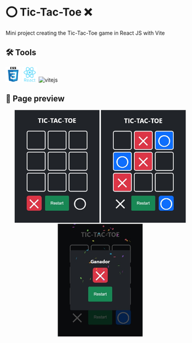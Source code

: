 <h1>⭕ Tic-Tac-Toe ❌</h1> 

<p>Mini project creating the Tic-Tac-Toe game in React JS with Vite</p>

<h2>🛠️ Tools</h2>

<p>
    <img src="https://raw.githubusercontent.com/devicons/devicon/master/icons/css3/css3-original-wordmark.svg" alt="css3" width="40" height="40"/> 
    <img src="https://raw.githubusercontent.com/devicons/devicon/master/icons/react/react-original-wordmark.svg" alt="react" width="40" height="40"/> 
    <img src="https://www.svgrepo.com/show/374167/vite.svg" alt="vitejs" width="40" height="40"/>
</p>

<h2>📄 Page preview </h2>

<p align="center">
    <img src="./public/preview1.jpg" alt="preview tic tac toc react" height="300"/>
    <img src="./public/preview2.jpg" alt="preview tic tac toc react" height="300"/>
    <img src="./public/preview3.jpg" alt="preview tic tac toc react" height="300"/>
</p>

